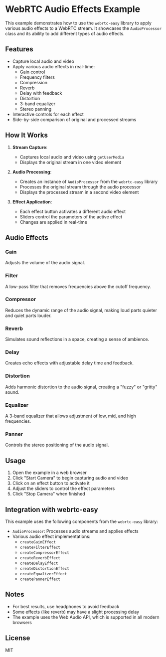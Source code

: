 # WebRTC Audio Effects Example

This example demonstrates how to use the `webrtc-easy` library to apply various audio effects to a WebRTC stream. It showcases the `AudioProcessor` class and its ability to add different types of audio effects.

## Features

- Capture local audio and video
- Apply various audio effects in real-time:
  - Gain control
  - Frequency filters
  - Compression
  - Reverb
  - Delay with feedback
  - Distortion
  - 3-band equalizer
  - Stereo panning
- Interactive controls for each effect
- Side-by-side comparison of original and processed streams

## How It Works

1. **Stream Capture**:
   - Captures local audio and video using `getUserMedia`
   - Displays the original stream in one video element

2. **Audio Processing**:
   - Creates an instance of `AudioProcessor` from the `webrtc-easy` library
   - Processes the original stream through the audio processor
   - Displays the processed stream in a second video element

3. **Effect Application**:
   - Each effect button activates a different audio effect
   - Sliders control the parameters of the active effect
   - Changes are applied in real-time

## Audio Effects

### Gain
Adjusts the volume of the audio signal.

### Filter
A low-pass filter that removes frequencies above the cutoff frequency.

### Compressor
Reduces the dynamic range of the audio signal, making loud parts quieter and quiet parts louder.

### Reverb
Simulates sound reflections in a space, creating a sense of ambience.

### Delay
Creates echo effects with adjustable delay time and feedback.

### Distortion
Adds harmonic distortion to the audio signal, creating a "fuzzy" or "gritty" sound.

### Equalizer
A 3-band equalizer that allows adjustment of low, mid, and high frequencies.

### Panner
Controls the stereo positioning of the audio signal.

## Usage

1. Open the example in a web browser
2. Click "Start Camera" to begin capturing audio and video
3. Click on an effect button to activate it
4. Adjust the sliders to control the effect parameters
5. Click "Stop Camera" when finished

## Integration with webrtc-easy

This example uses the following components from the `webrtc-easy` library:

- `AudioProcessor`: Processes audio streams and applies effects
- Various audio effect implementations:
  - `createGainEffect`
  - `createFilterEffect`
  - `createCompressorEffect`
  - `createReverbEffect`
  - `createDelayEffect`
  - `createDistortionEffect`
  - `createEqualizerEffect`
  - `createPannerEffect`

## Notes

- For best results, use headphones to avoid feedback
- Some effects (like reverb) may have a slight processing delay
- The example uses the Web Audio API, which is supported in all modern browsers

## License

MIT
